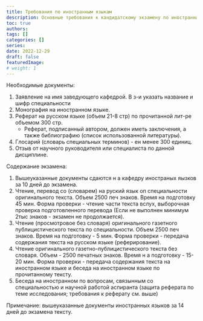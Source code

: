 ```yaml
---
title: Требования по иностранным языкам
description: Основные требования к кандидатскому экзамену по иностранным языкам
toc: true
authors:
tags: []
categories: []
series:
date: 2022-12-29
draft: false
featuredImage:
# weight: 1
---
```


Необходимые документы:

1. Заявление на имя заведующего кафедрой. В з-и указать название и шифр специальности
1. Монография на иностранном языке. 
1. Реферат на русском языке (объем 21-8 стр) по прочитанной лит-ре объемом 300 стр.
   - Реферат, подписанный автором, должен иметь заключения, а также библиографию (список использованной литературы).
2. Глосарий (словарь специальных терминов) - ен менее 300 единиц.
3. Отзыв от научного руководителя или специалиста по данной дисциплине.

Содержание экзамена:

1. Вышеуказанные документы сдаются н а кафедру иностраных яызков за 10 дней до экзамена.
2. Чтение, перевод со (словарем) на руский язык оп специальности оригинального текста. Объем 2500 печ знаков. Время на подготовку 45 мин.
Форма проверки - чтение части текста вслух, выборочная проверка подготовленного перевода (Если не
выполнен минимум 2тыс знаков - экзамен не продолжается).
3. Чтение (просмотровое без словаря) оригинального газетного публицистического текста по специальности. Объем 2500 печ знаков. Время на подготовку - 5 мин.
Форма проверки - передача содержания текста на русском языке (реферирование).
1. Чтение оригинального газетно-публицистического текста без словаря. Объем - 2500 печатных знаков. Время н а подготовку - 15-20 мин.
Форма проверки - передача содержания текста на иностранном языке и беседа на иностранном языке по прочитанному тексту.
1. Беседа на иностранном по вопросам, связынным со специальностью и научной работой аспиранта (защита реферата по теме исследования; требования к реферату см. выше)


Примечание: вышеуказанные документы иностранных языков за 14 дней до экзамена тексту.